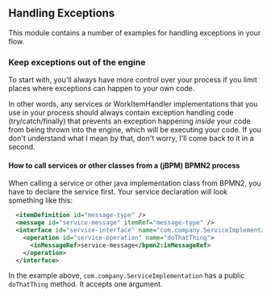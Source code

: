 
## Handling Exceptions

This module contains a number of examples for handling exceptions in your flow. 

### Keep exceptions out of the engine

To start with, you'll always have more control over your process if you limit places where
exceptions can happen to your own code. 

In other words, any services or WorkItemHandler implementations that you use in your process should
always contain exception handling code (try/catch/finally) that prevents an exception happening
*inside* your code from being thrown into the engine, which will be executing your code. If you
don't understand what I mean by that, don't worry, I'll come back to it in a second.

#### How to call services or other classes from a (jBPM) BPMN2 process

When calling a service or other java implementation class from BPMN2, you have to declare the
service first. Your service declaration will look something like this: 

```xml
  <itemDefinition id="message-type" />
  <message id="service-message" itemRef="message-type" />
  <interface id="service-interface" name="com.company.ServiceImplementation">
    <operation id="service-operation" name="doThatThing">
      <inMessageRef>service-message</bpmn2:inMessageRef>
    </operation>
  </interface>
```

In the example above, `com.company.ServiceImplementation` has a public `doThatThing` method. It
accepts one argument. 

